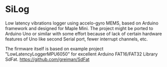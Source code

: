 # SiLog
Low latency vibrations logger using accelo-gyro MEMS, based on Arduino framework and designed for Maple Mini.
The project might be ported to Arduino Uno or similar with some effort because of lack of certain hardware features of Uno like second Serial port, fewer interrupt channels, etc.

The firmware itself is based on example project "LowLatencyLoggerMPU6050" for excellent Arduino FAT16/FAT32 Library SdFat. <https://github.com/greiman/SdFat>

